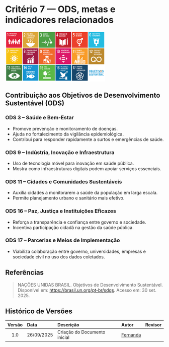 # Critério 7 — ODS, metas e indicadores relacionados

![Ods](https://raw.githubusercontent.com/FCTE-Qualidade-de-Software-1/2025-2_T01_MARLYN-WESCOFF/refs/heads/main/docs/images/ODSONU.png)


## Contribuição aos Objetivos de Desenvolvimento Sustentável (ODS)

### ODS 3 – Saúde e Bem-Estar
- Promove prevenção e monitoramento de doenças.  
- Ajuda no fortalecimento da vigilância epidemiológica.  
- Contribui para responder rapidamente a surtos e emergências de saúde.  

### ODS 9 – Indústria, Inovação e Infraestrutura
- Uso de tecnologia móvel para inovação em saúde pública.  
- Mostra como infraestruturas digitais podem apoiar serviços essenciais.  

### ODS 11 – Cidades e Comunidades Sustentáveis
- Auxilia cidades a monitorarem a saúde da população em larga escala.  
- Permite planejamento urbano e sanitário mais efetivo.  

### ODS 16 – Paz, Justiça e Instituições Eficazes
- Reforça a transparência e confiança entre governo e sociedade.  
- Incentiva participação cidadã na gestão da saúde pública.  

### ODS 17 – Parcerias e Meios de Implementação
- Viabiliza colaboração entre governo, universidades, empresas e sociedade civil no uso dos dados coletados.

## Referências

>NAÇÕES UNIDAS BRASIL. Objetivos de Desenvolvimento Sustentável. Disponível em: <https://brasil.un.org/pt-br/sdgs>. Acesso em: 30 set. 2025.



## Histórico de Versões

| Versão | Data       | Descrição                         | Autor                                | Revisor |
|:------:|:----------|:----------------------------------|:-------------------------------------|:-------:|
| 1.0    | 26/09/2025 | Criação do Documento inicial      | [Fernanda](https://github.com/Fernandavazgit1)    |      |
